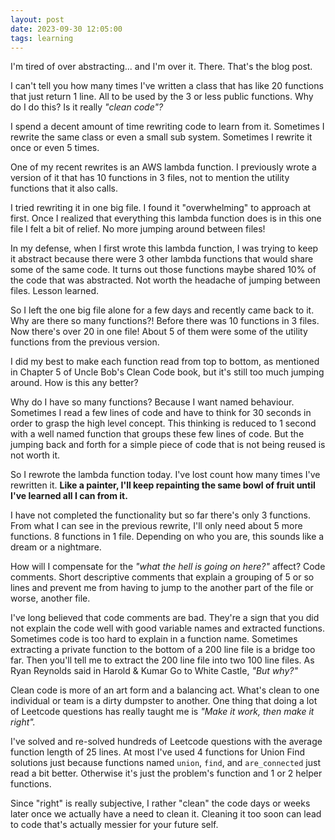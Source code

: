 ```yaml
---
layout: post
date: 2023-09-30 12:05:00
tags: learning
---
```


I'm tired of over abstracting... and I'm over it. There. That's the blog post.

I can't tell you how many times I've written a class that has like 20 functions that just return 1 line. All to be used by the 3 or less public functions. Why do I do this? Is it really *"clean code"?*

I spend a decent amount of time rewriting code to learn from it. Sometimes I rewrite the same class or even a small sub system. Sometimes I rewrite it once or even 5 times.

One of my recent rewrites is an AWS lambda function. I previously wrote a version of it that has 10 functions in 3 files, not to mention the utility functions that it also calls.

I tried rewriting it in one big file. I found it "overwhelming" to approach at first. Once I realized that everything this lambda function does is in this one file I felt a bit of relief. No more jumping around between files!

In my defense, when I first wrote this lambda function, I was trying to keep it abstract because there were 3 other lambda functions that would share some of the same code. It turns out those functions maybe shared 10% of the code that was abstracted. Not worth the headache of jumping between files. Lesson learned.

So I left the one big file alone for a few days and recently came back to it. Why are there so many functions?! Before there was 10 functions in 3 files. Now there's over 20 in one file! About 5 of them were some of the utility functions from the previous version.

I did my best to make each function read from top to bottom, as mentioned in Chapter 5 of Uncle Bob's Clean Code book, but it's still too much jumping around. How is this any better?

Why do I have so many functions? Because I want named behaviour. Sometimes I read a few lines of code and have to think for 30 seconds in order to grasp the high level concept. This thinking is reduced to 1 second with a well named function that groups these few lines of code. But the jumping back and forth for a simple piece of code that is not being reused is not worth it.

So I rewrote the lambda function today. I've lost count how many times I've rewritten it. **Like a painter, I'll keep repainting the same bowl of fruit until I've learned all I can from it.**

I have not completed the functionality but so far there's only 3 functions. From what I can see in the previous rewrite, I'll only need about 5 more functions. 8 functions in 1 file. Depending on who you are, this sounds like a dream or a nightmare.

How will I compensate for the *"what the hell is going on here?"* affect? Code comments. Short descriptive comments that explain a grouping of 5 or so lines and prevent me from having to jump to the another part of the file or worse, another file.

I've long believed that code comments are bad. They're a sign that you did not explain the code well with good variable names and extracted functions. Sometimes code is too hard to explain in a function name. Sometimes extracting a private function to the bottom of a 200 line file is a bridge too far. Then you'll tell me to extract the 200 line file into two 100 line files. As Ryan Reynolds said in Harold & Kumar Go to White Castle, *"But why?"*

Clean code is more of an art form and a balancing act. What's clean to one individual or team is a dirty dumpster to another. One thing that doing a lot of Leetcode questions has really taught me is *"Make it work, then make it right".*

I've solved and re-solved hundreds of Leetcode questions with the average function length of 25 lines. At most I've used 4 functions for Union Find solutions just because functions named `union`, `find`, and `are_connected` just read a bit better. Otherwise it's just the problem's function and 1 or 2 helper functions.

Since "right" is really subjective, I rather "clean" the code days or weeks later once we actually have a need to clean it. Cleaning it too soon can lead to code that's actually messier for your future self.

